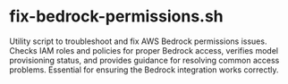 # fix-bedrock-permissions.sh

Utility script to troubleshoot and fix AWS Bedrock permissions issues. Checks IAM roles and policies for proper Bedrock access, verifies model provisioning status, and provides guidance for resolving common access problems. Essential for ensuring the Bedrock integration works correctly. 